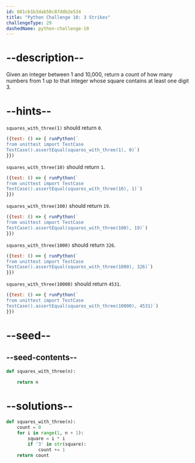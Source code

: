 ```yaml
---
id: 681cb1b3dab50c87ddb2e524
title: "Python Challenge 10: 3 Strikes"
challengeType: 29
dashedName: python-challenge-10
---
```


# --description--

Given an integer between 1 and 10,000, return a count of how many numbers from 1 up to that integer whose square contains at least one digit 3.

# --hints--

`squares_with_three(1)` should return `0`.

```js
({test: () => { runPython(`
from unittest import TestCase
TestCase().assertEqual(squares_with_three(1), 0)`)
}})
```

`squares_with_three(10)` should return `1`.

```js
({test: () => { runPython(`
from unittest import TestCase
TestCase().assertEqual(squares_with_three(10), 1)`)
}})
```

`squares_with_three(100)` should return `19`.

```js
({test: () => { runPython(`
from unittest import TestCase
TestCase().assertEqual(squares_with_three(100), 19)`)
}})
```

`squares_with_three(1000)` should return `326`.

```js
({test: () => { runPython(`
from unittest import TestCase
TestCase().assertEqual(squares_with_three(1000), 326)`)
}})
```

`squares_with_three(10000)` should return `4531`.

```js
({test: () => { runPython(`
from unittest import TestCase
TestCase().assertEqual(squares_with_three(10000), 4531)`)
}})
```

# --seed--

## --seed-contents--

```py
def squares_with_three(n):

    return n
```

# --solutions--

```py
def squares_with_three(n):
    count = 0
    for i in range(1, n + 1):
        square = i * i
        if '3' in str(square):
            count += 1
    return count
```
